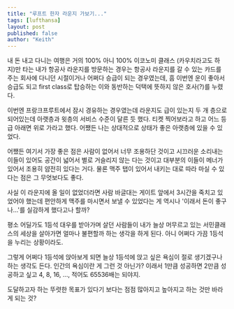 ```yaml
---
title: "루프트 한자 라운지 가보기..."
tags: [lufthansa]
layout: post
published: false
author: "Keith"
---
```


내 돈 내고 다니는 여행은 거의 100% 아니 100% 이코노미 클래스 (카우치라고도 하지)만 타는 내가 항공사 라운지를 방문하는 경우는 항공사 라운지를 갈 수 있는 카드를 주는 회사에 다니던 시절이거나 어쩌다 승급이 되는 경우였는데, 흠 이번엔 운이 좋아서 승급도 되고 first class로 탑승하는 이와 동반하는 덕택에 뜻하지 않은 호사(?)를 누렸다.

이번엔 프랑크프루트에서 잠시 경유하는 경우였는데 라운지도 급이 있는지 두 개 층으로 되어있는데 아랫층과 윗층의 서비스 수준이 달른 듯 했다. 티켓 찍어보라고 하고 어느 등급 아래면 위로 가라고 했다. 어쨌든 나는 상대적으로 상태가 좋은 아랫층에 있을 수 있었다.

어쨌든 여기서 가장 좋은 점은 사람이 없어서 너무 조용하단 것이고 시끄러운 소리내는 이들이 있어도 공간이 넓어서 별로 거슬리지 않는 다는 것이고 대부분의 이들이 메너가 있어서 조용히 얌전히 있다는 거다. 물론 맥주 탭이 있어서 내키는 대로 따라 마실 수 있다는 점은 그 무엇보다도 좋다.

사실 이 라운지에 올 일이 없었더라면 사람 바글대는 게이트 앞에서 3시간을 죽치고 있었어야 했는데 편안하게 맥주를 마시면서 보낼 수 있었다는 게 역시나 '이래서 돈이 좋구나...'를 실감하게 했다고나 할까?

평소 어딜가도 1등석 대우를 받아가며 살던 사람들이 내가 늘상 머무르고 있는 서민클래스의 세상을 살아가면 얼마나 불편할까 하는 생각을 하게 된다. 아니 어쩌다 가끔 1등석을 누리는 상황이라도. 

그렇게 어쩌다 1등석에 앉아보게 되면 늘상 1등석에 앉고 싶은 욕심이 절로 생기겠구나 하는 생각도 든다. 인간의 욕심이란 게 그런 것 아닌가? 이래서 1만큼 성공하면 2만큼 성공하고 싶고 4, 8, 16, ..., 적어도 65536배는 되야지.

도달하고자 하는 뚜렷한 목표가 있다기 보다는 점점 많아지고 높아지고 하는 것만 바라게 되는 것?

